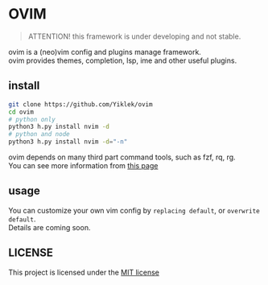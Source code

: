 # OVIM

> ATTENTION! this framework is under developing and not stable.  

ovim is a (neo)vim config and plugins manage framework.  
ovim provides themes, completion, lsp, ime and other useful plugins.  

## install

```bash
git clone https://github.com/Yiklek/ovim
cd ovim
# python only
python3 h.py install nvim -d
# python and node
python3 h.py install nvim -d="-n"
```

ovim depends on many third part command tools, such as fzf, rq, rg.  
You can see more information from [this page](./ovim/README.md)

## usage

You can customize your own vim config by `replacing default`, or `overwrite default`.  
Details are coming soon.

## LICENSE

This project is licensed under the [MIT license](LICENSE)
